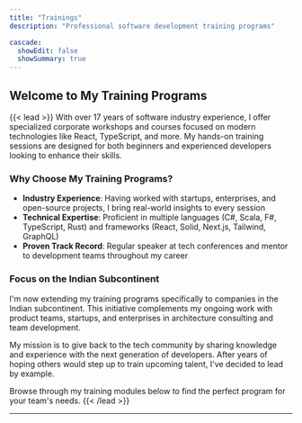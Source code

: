 ```yaml
---
title: "Trainings"
description: "Professional software development training programs"

cascade:
  showEdit: false
  showSummary: true
---
```


## Welcome to My Training Programs
{{< lead >}}
With over 17 years of software industry experience, I offer specialized corporate workshops and courses focused on modern technologies like React, TypeScript, and more. My hands-on training sessions are designed for both beginners and experienced developers looking to enhance their skills.

### Why Choose My Training Programs?

- **Industry Experience**: Having worked with startups, enterprises, and open-source projects, I bring real-world insights to every session
- **Technical Expertise**: Proficient in multiple languages (C#, Scala, F#, TypeScript, Rust) and frameworks (React, Solid, Next.js, Tailwind, GraphQL)
- **Proven Track Record**: Regular speaker at tech conferences and mentor to development teams throughout my career

### Focus on the Indian Subcontinent

I'm now extending my training programs specifically to companies in the Indian subcontinent. This initiative complements my ongoing work with product teams, startups, and enterprises in architecture consulting and team development.

My mission is to give back to the tech community by sharing knowledge and experience with the next generation of developers. After years of hoping others would step up to train upcoming talent, I've decided to lead by example.

Browse through my training modules below to find the perfect program for your team's needs.
{{< /lead >}}

---